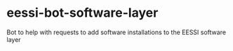 # eessi-bot-software-layer
Bot to help with requests to add software installations to the EESSI software layer
